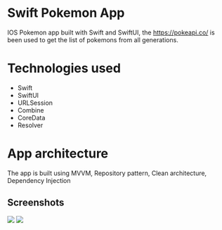
# Swift Pokemon App

IOS Pokemon app built with Swift and SwiftUI, the https://pokeapi.co/ is been used to get the list of pokemons from all generations.

# Technologies used
- Swift
- SwiftUI
- URLSession
- Combine
- CoreData
- Resolver

# App architecture

The app is built using MVVM, Repository pattern, Clean architecture, Dependency Injection

## Screenshots

![](https://i.imgur.com/iYsqdPY.png)
![](https://i.imgur.com/ErevcSJ.png)

  
